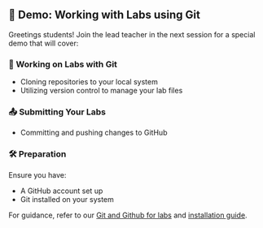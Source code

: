 ## 🔔 Demo: Working with Labs using Git

Greetings students! Join the lead teacher in the next session for a special demo that will cover:

### **🚀 Working on Labs with Git**
- Cloning repositories to your local system
- Utilizing version control to manage your lab files

### **📤 Submitting Your Labs**
- Committing and pushing changes to GitHub

### **🛠️ Preparation**
Ensure you have:

- A GitHub account set up
- Git installed on your system

For guidance, refer to our [Git and Github for labs](link_to_tutorial) and [installation guide](link_to_installation_guide).

